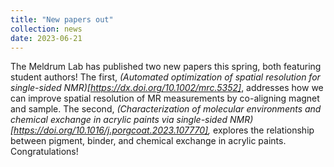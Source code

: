 ```yaml
---
title: "New papers out"
collection: news
date: 2023-06-21
---
```


The Meldrum Lab has published two new papers this spring, both featuring student authors! The first, _(Automated optimization of spatial resolution for single-sided NMR)[https://dx.doi.org/10.1002/mrc.5352]_, addresses how we can improve spatial resolution of MR measurements by co-aligning magnet and sample. The second, _(Characterization of molecular environments and chemical exchange in acrylic paints via single-sided NMR)[https://doi.org/10.1016/j.porgcoat.2023.107770],_ explores the relationship between pigment, binder, and chemical exchange in acrylic paints. Congratulations!